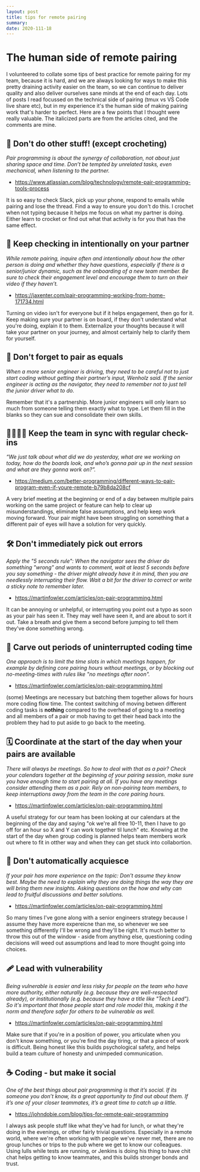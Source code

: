 ```yaml
---
layout: post
title: tips for remote pairing
summary:
date: 2020-111-18
---
```


# The human side of remote pairing 

I volunteered to collate some tips of best practice for remote pairing for my team, because it is hard, and we are always looking for ways to make this pretty draining activity easier on the team, so we can continue to deliver quality and also deliver ourselves sane minds at the end of each day. Lots of posts I read focussed on the technical side of pairing (tmux vs VS Code live share etc), but in my experience it's the human side of making pairing work that's harder to perfect. Here are a few points that I thought were really valuable. The italicized parts are from the articles cited, and the comments are mine. 

## 🧶 Don't do other stuff! (except crocheting)

_Pair programming is about the synergy of collaboration, not about just sharing space and time. Don’t be tempted by unrelated tasks, even mechanical, when listening to the partner._

- https://www.atlassian.com/blog/technology/remote-pair-programming-tools-process

It is so easy to check Slack, pick up your phone, respond to emails while pairing and lose the thread. Find a way to ensure you don't do this. I crochet when not typing because it helps me focus on what my partner is doing. Either learn to crocket or find out what that activity is for you that has the same effect.

## 💬 Keep checking in intentionally on your partner

_While remote pairing, inquire often and intentionally about how the other person is doing and whether they have questions, especially if there is a senior/junior dynamic, such as the onboarding of a new team member. Be sure to check their engagement level and encourage them to turn on their video if they haven’t._

- https://jaxenter.com/pair-programming-working-from-home-171734.html

Turning on video isn't for everyone but if it helps engagement, then go for it. Keep making sure your partner is on board, if they don't understand what you're doing, explain it to them. Externalize your thoughts because it will take your partner on your journey, and almost certainly help to clarify them for yourself.

## 🤝 Don't forget to pair as equals

_When a more senior engineer is driving, they need to be careful not to just start coding without getting their partner’s input, Wenholz said. If the senior engineer is acting as the navigator, they need to remember not to just tell the junior driver what to do._

Remember that it's a partnership. More junior engineers will only learn so much from someone telling them exactly what to type. Let them fill in the blanks so they can sue and consolidate their own skills.

## 👨‍👩‍👧‍👧 Keep the team in sync with regular check-ins


_“We just talk about what did we do yesterday, what are we working on today, how do the boards look, and who’s gonna pair up in the next session and what are they gonna work on?”._

- https://medium.com/better-programming/different-ways-to-pair-program-even-if-youre-remote-b79b8da208cf

A very brief meeting at the beginning or end of a day between multiple pairs working on the same project or feature can help to clear up misunderstandings, eliminate false assumptions, and help keep work moving forward. Your pair might have been struggling on something that a different pair of eyes will have a solution for very quickly.

## 🛠 Don't immediately pick out errors

_Apply the "5 seconds rule": When the navigator sees the driver do something "wrong" and wants to comment, wait at least 5 seconds before you say something - the driver might already have it in mind, then you are needlessly interrupting their flow. Wait a bit for the driver to correct or write a sticky note to remember later._

- https://martinfowler.com/articles/on-pair-programming.html

It can be annoying or unhelpful, or interrupting you point out a typo as soon as your pair has seen it. They may well have seen it, and are about to sort it out. Take a breath and give them a second before jumping to tell them they've done something wrong.

## 🚫 Carve out periods of uninterrupted coding time

_One approach is to limit the time slots in which meetings happen, for example by defining core pairing hours without meetings, or by blocking out no-meeting-times with rules like "no meetings after noon"._

- https://martinfowler.com/articles/on-pair-programming.html

(some) Meetings are necessary but batching them together allows for hours more coding flow time. The context switching of moving betwen different coding tasks is **nothing** compared to the overhead of going to a meeting and all members of a pair or mob having to get their head back into the problem they had to put aside to go back to the meeting.

## 🗓 Coordinate at the start of the day when your pairs are available

_There will always be meetings. So how to deal with that as a pair? Check your calendars together at the beginning of your pairing session, make sure you have enough time to start pairing at all. If you have any meetings consider attending them as a pair. Rely on non-pairing team members, to keep interruptions away from the team in the core pairing hours._

- https://martinfowler.com/articles/on-pair-programming.html

A useful strategy for our team has been looking at our calendars at the beginning of the day and saying "ok we're all free 10-11, then I have to go off for an hour so X and Y can work together til lunch" etc. Knowing at the start of the day when group coding is planned helps team members work out where to fit in otther way and when they can get stuck into collabortion.

## 🧓 Don't automatically acquiesce

_If your pair has more experience on the topic: Don't assume they know best. Maybe the need to explain why they are doing things the way they are will bring them new insights. Asking questions on the how and why can lead to fruitful discussions and better solutions._

- https://martinfowler.com/articles/on-pair-programming.html

So many times I've gone along with a senior engineers strategy because I assume they have more expereicne than me, so whenever we see something differently I'll be wrong and they'll be right. It's much better to throw this out of the window - aside from anything else, questioning coding decisions will weed out assumptions and lead to more thought going into choices.

## 🩹 Lead with vulnerability

_Being vulnerable is easier and less risky for people on the team who have more authority, either naturally (e.g. because they are well-respected already), or institutionally (e.g. because they have a title like "Tech Lead"). So it's important that those people start and role model this, making it the norm and therefore safer for others to be vulnerable as well._

- https://martinfowler.com/articles/on-pair-programming.html

Make sure that if you're in a position of power, you articulate when you don't know something, or you're find the day tiring, or that a piece of work is difficult. Being honest like this builds psychological safety, and helps build a team culture of honesty and unimpeded communication.

## ☕️ Coding - but make it social

_One of the best things about pair programming is that it’s social. If its someone you don’t know, its a great opportunity to find out about them. If it’s one of your closer teammates, it’s a great time to catch up a little._

- https://johndobie.com/blog/tips-for-remote-pair-programming

I always ask people stuff like what they've had for lunch, or what they're doing in the evenings, or other fairly trivial questions. Especially in a remote world, where we're often working with people we've never met, there are no group lunches or trips to the pub where we get to know our colleagues. Using lulls while tests are running, or Jenkins is doing his thing to have chit chat helps getting to know teammates, and this builds stronger bonds and trust.
